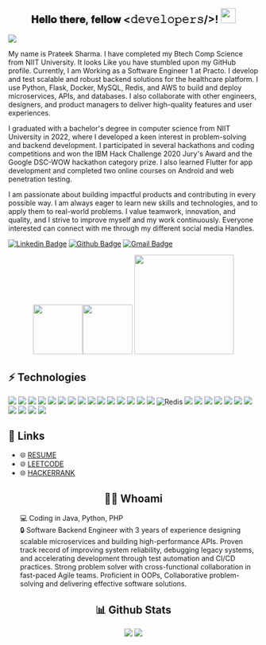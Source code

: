 <div align="center">
<h2> 𝐇𝐞𝐥𝐥𝐨 𝐭𝐡𝐞𝐫𝐞, 𝐟𝐞𝐥𝐥𝐨𝐰 <𝚍𝚎𝚟𝚎𝚕𝚘𝚙𝚎𝚛𝚜/>! <img src="https://bornlicensing.com/wp-content/uploads/2018/01/waving_hand_sign_256.gif" width="30px"></h2>
</div>

<img src="https://raw.githubusercontent.com/PrateekSharma911/Test.gif">

My name is Prateek Sharma. I have completed my Btech Comp Science from NIIT University. It looks Like you have stumbled upon my GitHub profile. Currently, I am Working as a Software Engineer 1 at Practo. I develop and test scalable and robust backend solutions for the healthcare platform. I use Python, Flask, Docker, MySQL, Redis, and AWS to build and deploy microservices, APIs, and databases. I also collaborate with other engineers, designers, and product managers to deliver high-quality features and user experiences.

I graduated with a bachelor's degree in computer science from NIIT University in 2022, where I developed a keen interest in problem-solving and backend development. I participated in several hackathons and coding competitions and won the IBM Hack Challenge 2020 Jury's Award and the Google DSC-WOW hackathon category prize. I also learned Flutter for app development and completed two online courses on Android and web penetration testing.

I am passionate about building impactful products and contributing in every possible way. I am always eager to learn new skills and technologies, and to apply them to real-world problems. I value teamwork, innovation, and quality, and I strive to improve myself and my work continuously.
Everyone interested can connect with me through my different social media Handles.

[![Linkedin Badge](https://img.shields.io/badge/-PrateekSharma-blue?style=flat-square&logo=Linkedin&logoColor=white&link=https://www.linkedin.com/in/prateeksharma214/)](https://www.linkedin.com/in/prateeksharma214/)
[![Github Badge](https://img.shields.io/badge/-PrateekSharma-grey?style=flat-square&logo=Github&logoColor=white&link=https://github.com/Prateeksharma911)](https://github.com/Prateeksharma911)
[![Gmail Badge](https://img.shields.io/badge/-smartPrateek2000@gmail.com-d14836?style=flat-square&logo=Gmail&logoColor=white&link=mailto:prateek1999sharma@gmail.com)](mailto:prateek1999sharma@gmail.com)

<p align="center">
  <img src="https://i.giphy.com/media/LMt9638dO8dftAjtco/200.webp" width="100"><img src="https://i.giphy.com/media/KzJkzjggfGN5Py6nkT/200.webp" width="100">
  <img src="https://i.giphy.com/media/L8K62iTDkzGX6/200.webp" width="200">
</p>

## ⚡ Technologies
![](https://img.shields.io/badge/Python-3776AB?style=for-the-badge&logo=python&logoColor=white)
![](https://img.shields.io/badge/Java-ED8B00?style=for-the-badge&logo=openjdk&logoColor=white)
![](https://img.shields.io/badge/PHP-777BB4?style=for-the-badge&logo=php&logoColor=white)
![](https://img.shields.io/badge/JavaScript-323330?style=for-the-badge&logo=javascript&logoColor=F7DF1E)
![](https://img.shields.io/badge/Linux-FCC624?style=for-the-badge&logo=linux&logoColor=black)
![](https://img.shields.io/badge/Ubuntu-E95420?style=for-the-badge&logo=ubuntu&logoColor=white)
![](https://img.shields.io/badge/GIT-E44C30?style=for-the-badge&logo=git&logoColor=white)
![](https://img.shields.io/badge/GitHub-100000?style=for-the-badge&logo=github&logoColor=white)
![](https://img.shields.io/badge/mac%20os-000000?style=for-the-badge&logo=apple&logoColor=white)
![](https://img.shields.io/badge/Flask-000000?style=for-the-badge&logo=flask&logoColor=white)
![](https://img.shields.io/badge/Django-092E20?style=for-the-badge&logo=django&logoColor=white)
![](https://img.shields.io/badge/Laravel-FF2D20?style=for-the-badge&logo=laravel&logoColor=white)
![](https://img.shields.io/badge/Express.js-404D59?style=for-the-badge)
![](https://img.shields.io/badge/Node.js-43853D?style=for-the-badge&logo=node.js&logoColor=white)
![](https://img.shields.io/badge/MySQL-00000F?style=for-the-badge&logo=mysql&logoColor=white)
![Redis](https://img.shields.io/badge/redis-%23DD0031.svg?style=for-the-badge&logo=redis&logoColor=white)
![](https://img.shields.io/badge/Amazon_AWS-232F3E?style=for-the-badge&logo=amazon-aws&logoColor=white)
![](https://img.shields.io/badge/Google_Cloud-4285F4?style=for-the-badge&logo=google-cloud&logoColor=white)
![](https://img.shields.io/badge/travis_CI-3EAAAF?style=for-the-badge&logo=travisci&logoColor=white)
![](https://img.shields.io/badge/Elastic_Search-005571?style=for-the-badge&logo=elasticsearch&logoColor=white)
![](https://img.shields.io/badge/PyCharm-000000.svg?&style=for-the-badge&logo=PyCharm&logoColor=white)
![](https://img.shields.io/badge/Jira-0052CC?style=for-the-badge&logo=Jira&logoColor=white)
![](https://img.shields.io/badge/Slack-4A154B?style=for-the-badge&logo=slack&logoColor=white)
![](https://img.shields.io/badge/testing%20library-323330?style=for-the-badge&logo=testing-library&logoColor=red)
![](https://img.shields.io/badge/json%20web%20tokens-323330?style=for-the-badge&logo=json-web-tokens&logoColor=pink)
![](https://img.shields.io/badge/-LeetCode-FFA116?style=for-the-badge&logo=LeetCode&logoColor=black)
![](https://img.shields.io/badge/SpringBoot-6DB33F?style=flat-square&logo=Spring&logoColor=white)



## 🔗 Links

- 🌐 [RESUME](https://drive.google.com/drive/folders/1090fZvRE7RlODY_7_5Ox_BvOFzlF_rFY?usp=sharing)
- 🌐 [LEETCODE](https://leetcode.com/u/iampanda38/)
- 🌐 [HACKERRANK](https://www.hackerrank.com/profile/prateek1999shar1)

<h2 align="center"> 👨‍💻 Whoami</h2>
<p align="center">
  <ul style="list-style-type: none;">
<li>
💻 Coding in Java, Python, PHP
</li>
<li>
🔒 Software Backend Engineer with 3 years of experience designing scalable microservices and building
high-performance APIs. Proven track record of improving system reliability, debugging legacy systems, and
accelerating development through test automation and CI/CD practices. Strong problem solver with
cross-functional collaboration in fast-paced Agile teams. Proficient in OOPs, Collaborative
problem-solving and delivering effective software solutions.
</li>
</ul>
</p>

<h2 align="center">📊 Github Stats </h2>
<p align="center">
  <img src="https://github-readme-stats.vercel.app/api?username=Prateeksharma911&layout=compact&theme=radical&show_icons=true&line_height=27&&count_private=true">
  <img src="https://github-readme-stats.vercel.app/api/top-langs/?username=Prateeksharma911&layout=compact&theme=radical&hide=css,html">
</p>
